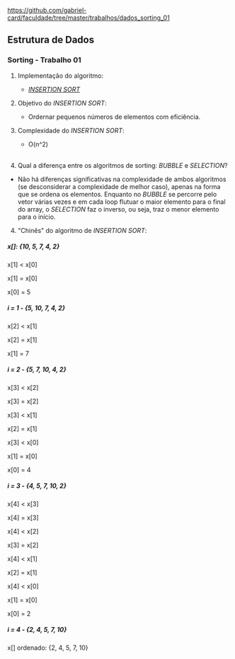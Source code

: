 https://github.com/gabriel-card/faculdade/tree/master/trabalhos/dados_sorting_01

## Estrutura de Dados
### Sorting - Trabalho 01

1. Implementação do algoritmo:<br/>
    - [*INSERTION SORT*](insertion.cpp)<br/>
2. Objetivo do *INSERTION SORT*:<br/>
    - Ordernar pequenos números de elementos com eficiência.<br/>

3. Complexidade do *INSERTION SORT*:<br/>
    - O(n^2)<br/><br/>

3. Qual a diferença entre os algoritmos de sorting: *BUBBLE* e *SELECTION*?
  - Não há diferenças significativas na complexidade de ambos algoritmos (se desconsiderar a complexidade de melhor caso), apenas na forma que se ordena os elementos. Enquanto no *BUBBLE* se percorre pelo vetor várias vezes e em cada loop flutuar o maior elemento para o final do array, o *SELECTION* faz o inverso, ou seja, traz o menor elemento para o início.

4. "Chinês" do algoritmo de *INSERTION SORT*:

  ##### x[]: {10, 5, 7, 4, 2}
  x[1] < x[0]
  
  x[1] = x[0]
  
  x[0] = 5


  ##### i = 1 - {5, 10, 7, 4, 2}
  x[2] < x[1]
  
  x[2] = x[1]
  
  x[1] = 7
  

  ##### i = 2 - {5, 7, 10, 4, 2}
  x[3] < x[2]
  
  x[3] = x[2]
  
  x[3] < x[1]
  
  x[2] = x[1]
  
  x[3] < x[0]
  
  x[1] = x[0]
  
  x[0] = 4
  
  ##### i = 3 - {4, 5, 7, 10, 2}
  x[4] < x[3]
  
  x[4] = x[3]
  
  x[4] < x[2]
  
  x[3] = x[2]
  
  x[4] < x[1]
  
  x[2] = x[1]
  
  x[4] < x[0]
  
  x[1] = x[0]
  
  x[0] = 2
  
  ##### i = 4 - {2, 4, 5, 7, 10}
  x[] ordenado: {2, 4, 5, 7, 10}
